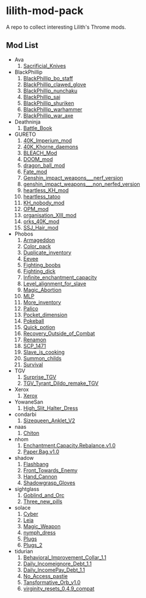 # lilith-mod-pack
A repo to collect interesting Lilith's Throme mods.
## Mod List
 - Ava
   1. [Sacrificial_Knives](/Sacrificial_Knives)
 - BlackPhillip
   1. [BlackPhillip_bo_staff](/BlackPhillip_bo_staff)
   1. [BlackPhillip_clawed_glove](/BlackPhillip_clawed_glove)
   1. [BlackPhillip_nunchaku](/BlackPhillip_nunchaku)
   1. [BlackPhillip_sai](/BlackPhillip_sai)
   1. [BlackPhillip_shuriken](/BlackPhillip_shuriken)
   1. [BlackPhillip_warhammer](/BlackPhillip_warhammer)
   1. [BlackPhillip_war_axe](/BlackPhillip_war_axe)
 - Deathninja
   1. [Battle_Book](/Battle_Book)
 - GURETO
   1. [40K_Imperium_mod](/40K_Imperium_mod)
   1. [40K_Khorne_daemons](/40K_Khorne_daemons)
   1. [BLEACH_Mod](/BLEACH_Mod)
   1. [DOOM_mod](/DOOM_mod)
   1. [dragon_ball_mod](/dragon_ball_mod)
   1. [Fate_mod](/Fate_mod)
   1. [Genshin_impact_weapons___nerf_version](/Genshin_impact_weapons___nerf_version)
   1. [genshin_impact_weapons___non_nerfed_version](/genshin_impact_weapons___non_nerfed_version)
   1. [heartless_KH_mod](/heartless_KH_mod)
   1. [heartless_tatoo](/heartless_tatoo)
   1. [KH_nobody_mod](/KH_nobody_mod)
   1. [OPM_mod](/OPM_mod)
   1. [organisation_XIII_mod](/organisation_XIII_mod)
   1. [orks_40K_mod](/orks_40K_mod)
   1. [SSJ_Hair_mod](/SSJ_Hair_mod)
 - Phobos
   1. [Armageddon](/Armageddon)
   1. [Color_pack](/Color_pack)
   1. [Duplicate_inventory](/Duplicate_inventory)
   1. [Eevee](/Eevee)
   1. [Fighting_boobs](/Fighting_boobs)
   1. [Fighting_dick](/Fighting_dick)
   1. [Infinite_enchantment_capacity](/Infinite_enchantment_capacity)
   1. [Level_alignment_for_slave](/Level_alignment_for_slave)
   1. [Magic_Abortion](/Magic_Abortion)
   1. [MLP](/MLP)
   1. [More_inventory](/More_inventory)
   1. [Palico](/Palico)
   1. [Pocket_dimension](/Pocket_dimension)
   1. [Pokeball](/Pokeball)
   1. [Quick_potion](/Quick_potion)
   1. [Recovery_Outside_of_Combat](/Recovery_Outside_of_Combat)
   1. [Renamon](/Renamon)
   1. [SCP_1471](/SCP_1471)
   1. [Slave_is_cooking](/Slave_is_cooking)
   1. [Summon_childs](/Summon_childs)
   1. [Survival](/Survival)
 - TGV
   1. [Surprise_TGV](/Surprise_TGV)
   1. [TGV_Tyrant_Dildo_remake_TGV](/TGV_Tyrant_Dildo_remake_TGV)
 - Xerox
   1. [Xerox](/Xerox)
 - YowaneSan
   1. [High_Slit_Halter_Dress](/High_Slit_Halter_Dress)
 - condarbi
   1. [Sizequeen_Anklet_V2](/Sizequeen_Anklet_V2)
 - naas
   1. [Chiton](/Chiton)
 - nhom
   1. [Enchantment.Capacity.Rebalance.v1.0](/Enchantment.Capacity.Rebalance.v1.0)
   1. [Paper.Bag.v1.0](/Paper.Bag.v1.0)
 - shadow
   1. [Flashbang](/Flashbang)
   1. [Front_Towards_Enemy](/Front_Towards_Enemy)
   1. [Hand_Cannon](/Hand_Cannon)
   1. [Shadowgrasp_Gloves](/Shadowgrasp_Gloves)
 - sightglass
   1. [Goblind_and_Orc](/Goblind_and_Orc)
   1. [Three_new_pills](/Three_new_pills)
 - solace
   1. [Cyber](/Cyber)
   1. [Leia](/Leia)
   1. [Magic_Weapon](/Magic_Weapon)
   1. [nymph_dress](/nymph_dress)
   1. [Plugs](/Plugs)
   1. [Plugs_2](/Plugs_2)
 - tidurian
   1. [Behavioral_Improvement_Collar_1.1](/Behavioral_Improvement_Collar_1.1)
   1. [Daily_Incomeignore_Debt_1.1](/Daily_Incomeignore_Debt_1.1)
   1. [Daily_IncomePay_Debt_1.1](/Daily_IncomePay_Debt_1.1)
   1. [No_Access_pastie](/No_Access_pastie)
   1. [Tansformative_Orb_v1.0](/Tansformative_Orb_v1.0)
   1. [virginity_resets_0.4.9_compat](/virginity_resets_0.4.9_compat)
